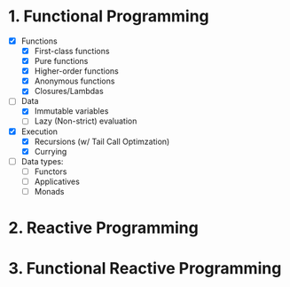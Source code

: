 # 1. Functional Programming

  * [x] Functions
    * [x] First-class functions
    * [x] Pure functions
    * [x] Higher-order functions
    * [x] Anonymous functions
    * [x] Closures/Lambdas

  * [ ] Data
    * [x] Immutable variables
    * [ ] Lazy (Non-strict) evaluation

  * [x] Execution
    * [x] Recursions (w/ Tail Call Optimzation)
    * [x] Currying

  * [ ] Data types:
    * [ ] Functors
    * [ ] Applicatives
    * [ ] Monads

# 2. Reactive Programming

# 3. Functional Reactive Programming